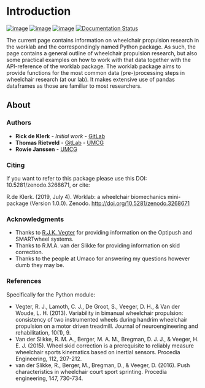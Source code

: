 # Introduction

[![image](https://zenodo.org/badge/DOI/10.5281/zenodo.3268671.svg)](https://doi.org/10.5281/zenodo.3268671) [![image](https://badge.fury.io/py/worklab.svg)](https://badge.fury.io/py/worklab) [![image](https://img.shields.io/badge/License-GPLv3-blue.svg)](https://www.gitlab.com/Rickdkk/worklab/tree/master/LICENCE) [![Documentation Status](https://readthedocs.org/projects/worklab/badge/?version=latest)](https://worklab.readthedocs.io/en/latest/?badge=latest)

The current page contains information on wheelchair propulsion research
in the worklab and the correspondingly named Python package. As such,
the page contains a general outline of wheelchair propulsion research,
but also some practical examples on how to work with that data together
with the API-reference of the worklab package. The worklab package aims
to provide functions for the most common data (pre-)processing steps in
wheelchair research (at our lab). It makes extensive use of pandas
dataframes as those are familiar to most researchers.

## About

### Authors

-  **Rick de Klerk** - *Initial work* -
    [GitLab](https://gitlab.com/rickdkk)
-  **Thomas Rietveld** - [GitLab](https://gitlab.com/Thomas2016) -
    [UMCG](https://www.rug.nl/staff/t.rietveld)
-  **Rowie Janssen** - [UMCG](http://www.wheelpower.online) 

### Citing

If you want to refer to this package please use this DOI:
10.5281/zenodo.3268671, or cite:

R.de Klerk. (2019, July 4). Worklab: a wheelchair biomechanics
mini-package (Version 1.0.0). Zenodo.
<http://doi.org/10.5281/zenodo.3268671>

### Acknowledgments

-   Thanks to [R.J.K. Vegter](https://www.rug.nl/staff/r.j.k.vegter/)
    for providing information on the Optipush and SMARTwheel systems.
-   Thanks to R.M.A. van der Slikke for providing information on skid
    correction.
-   Thanks to the people at Umaco for answering my questions however
    dumb they may be.

### References

Specifically for the Python module:

-   Vegter, R. J., Lamoth, C. J., De Groot, S., Veeger, D. H., & Van der
    Woude, L. H. (2013). Variability in bimanual wheelchair propulsion:
    consistency of two instrumented wheels during handrim wheelchair
    propulsion on a motor driven treadmill. Journal of neuroengineering
    and rehabilitation, 10(1), 9.
-   Van der Slikke, R. M. A., Berger, M. A. M., Bregman, D. J. J., &
    Veeger, H. E. J. (2015). Wheel skid correction is a prerequisite to
    reliably measure wheelchair sports kinematics based on inertial
    sensors. Procedia Engineering, 112, 207-212.
-   van der Slikke, R., Berger, M., Bregman, D., & Veeger, D. (2016).
    Push characteristics in wheelchair court sport sprinting. Procedia
    engineering, 147, 730-734.

